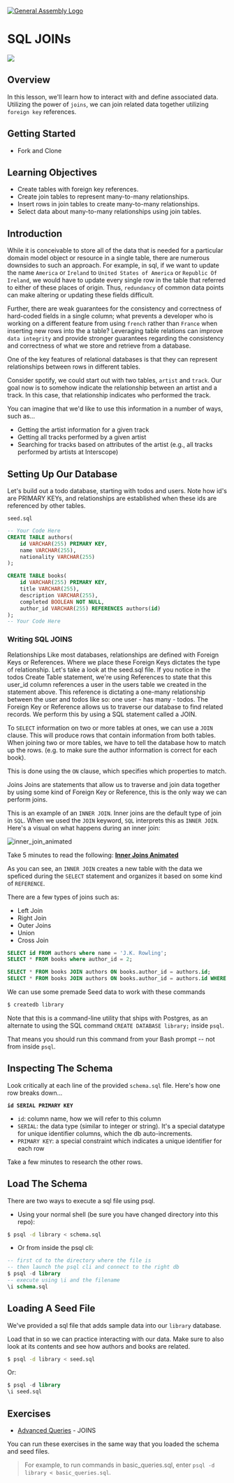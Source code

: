 [![General Assembly Logo](https://camo.githubusercontent.com/1a91b05b8f4d44b5bbfb83abac2b0996d8e26c92/687474703a2f2f692e696d6775722e636f6d2f6b6538555354712e706e67)](https://generalassemb.ly/education/web-development-immersive)


# SQL JOINs

![](https://365datascience.com/resources/blog/2019-11-what-are-joins.jpg)

## Overview

In this lesson, we'll learn how to interact with and define associated data.
Utilizing the power of `joins`, we can join related data together utilizing `foreign key` references.

## Getting Started

- Fork and Clone

## Learning Objectives

- Create tables with foreign key references.
- Create join tables to represent many-to-many relationships.
- Insert rows in join tables to create many-to-many relationships.
- Select data about many-to-many relationships using join tables.

## Introduction

While it is conceivable to store all of the data that is needed for a particular domain model object or resource in a single table, there are numerous downsides to such an approach. For example, in sql, if we want to update the name `America` or `Ireland` to `United States of America` or `Republic Of Ireland`, we would have to update every single row in the table that referred to either of these places of origin. Thus, `redundancy` of common data points can make altering or updating these fields difficult.

Further, there are weak guarantees for the consistency and correctness of hard-coded fields in a single column; what prevents a developer who is working on a different feature from using `french` rather than `France` when inserting new rows into the a table? Leveraging table relations can improve `data integrity` and provide stronger guarantees regarding the consistency and correctness of what we store and retrieve from a database.

One of the key features of relational databases is that they can represent
relationships between rows in different tables.

Consider spotify, we could start out with two tables, `artist` and `track`.
Our goal now is to somehow indicate the relationship between an artist and a track.
In this case, that relationship indicates who performed the track.

You can imagine that we'd like to use this information in a number of ways, such as...

- Getting the artist information for a given track
- Getting all tracks performed by a given artist
- Searching for tracks based on attributes of the artist (e.g., all tracks
  performed by artists at Interscope)

## Setting Up Our Database

Let's build out a todo database, starting with todos and users.
Note how id's are PRIMARY KEYs, and relationships are established when these ids are referenced by other tables.

`seed.sql`

```sql
-- Your Code Here
CREATE TABLE authors(
    id VARCHAR(255) PRIMARY KEY,
    name VARCHAR(255),
    nationality VARCHAR(255)
);

CREATE TABLE books(
    id VARCHAR(255) PRIMARY KEY,
    title VARCHAR(255),
    description VARCHAR(255),
    completed BOOLEAN NOT NULL,
    author_id VARCHAR(255) REFERENCES authors(id)
);
-- Your Code Here
```



### Writing SQL JOINS


Relationships
Like most databases, relationships are defined with Foreign Keys or References. Where we place these Foreign Keys dictates the type of relationship. Let's take a look at the seed.sql file. If you notice in the todos Create Table statement, we're using References to state that this user_id column references a user in the users table we created in the statement above. This reference is dictating a one-many relationship between the user and todos like so: one user - has many - todos. The Foreign Key or Reference allows us to traverse our database to find related records. We perform this by using a SQL statement called a JOIN.


To `SELECT` information on two or more tables at ones, we can use a `JOIN`
clause. This will produce rows that contain information from both tables. When
joining two or more tables, we have to tell the database how to match up the
rows. (e.g. to make sure the author information is correct for each book).

This is done using the `ON` clause, which specifies which properties to match.

Joins
Joins are statements that allow us to traverse and join data together by using some kind of Foreign Key or Reference, this is the only way we can perform joins.


This is an example of an `INNER JOIN`. Inner joins are the default type of join in `SQL`. When we used the `JOIN` keyword, `SQL` interprets this as `INNER JOIN`. Here's a visual on what happens during an inner join:

<div>
  <img src="https://dataschool.com/assets/images/how-to-teach-people-sql/innerJoin/innerJoin_3.gif" alt="inner_join_animated"/>
</div>

Take 5 minutes to read the following: **[Inner Joins Animated](https://dataschool.com/how-to-teach-people-sql/inner-join-animated/)**

As you can see, an `INNER JOIN` creates a new table with the data we speficed during the `SELECT` statement and organizes it based on some kind of `REFERENCE`.

There are a few types of joins such as:

- Left Join
- Right Join
- Outer Joins
- Union
- Cross Join




```sql
SELECT id FROM authors where name = 'J.K. Rowling';
SELECT * FROM books where author_id = 2;

SELECT * FROM books JOIN authors ON books.author_id = authors.id;
SELECT * FROM books JOIN authors ON books.author_id = authors.id WHERE authors.nationality = 'United States of America';
```




We can use some premade Seed data to work with these commands

```bash
$ createdb library
```

Note that this is a command-line utility that ships with Postgres, as an alternate to using the SQL command `CREATE DATABASE library;` inside `psql`.

That means you should run this command from your Bash prompt -- not from inside `psql`.

## Inspecting The Schema

Look critically at each line of the provided `schema.sql` file. Here's how one row breaks down...

**`id SERIAL PRIMARY KEY`**

- `id`: column name, how we will refer to this column
- `SERIAL`: the data type (similar to integer or string). It's a special datatype for unique identifier columns, which the db auto-increments.
- `PRIMARY KEY`: a special constraint which indicates a unique identifier for each row

Take a few minutes to research the other rows.

## Load The Schema

There are two ways to execute a sql file using psql. 

* Using your normal shell (be sure you have changed directory into this repo):

```bash
$ psql -d library < schema.sql
```

* Or from inside the psql cli:

```sql
-- first cd to the directory where the file is
-- then launch the psql cli and connect to the right db
$ psql -d library
-- execute using \i and the filename
\i schema.sql
```

## Loading A Seed File

We've provided a sql file that adds sample data into our `library` database.

Load that in so we can practice interacting with our data. Make sure to also look at its contents and see how authors and books are related.

```bash
$ psql -d library < seed.sql
```

Or:

```sql
$ psql -d library
\i seed.sql
```


## Exercises

- [Advanced Queries](advanced_queries.sql) - JOINS

You can run these exercises in the same way that you loaded the schema and seed files. 

> For example, to run commands in basic_queries.sql, enter `psql -d library < basic_queries.sql`. 
